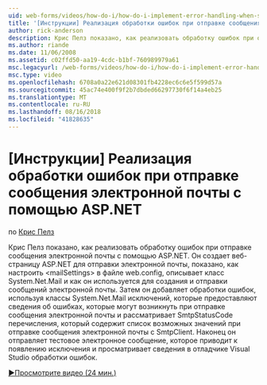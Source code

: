 ```yaml
---
uid: web-forms/videos/how-do-i/how-do-i-implement-error-handling-when-sending-email-with-aspnet
title: '[Инструкции] Реализация обработки ошибок при отправке сообщения электронной почты с помощью ASP.NET | Документация Майкрософт'
author: rick-anderson
description: Крис Пелз показано, как реализовать обработку ошибок при отправке сообщения электронной почты с помощью ASP.NET. Он создает веб-страницу ASP.NET для отправки электронной почты, показано, как настроить & lt....
ms.author: riande
ms.date: 11/06/2008
ms.assetid: c02ffd50-aa19-4cdc-b1bf-760989979a61
msc.legacyurl: /web-forms/videos/how-do-i/how-do-i-implement-error-handling-when-sending-email-with-aspnet
msc.type: video
ms.openlocfilehash: 6708a0a22e621d08301fb4228ec6c6e5f599d57a
ms.sourcegitcommit: 45ac74e400f9f2b7dbded66297730f6f14a4eb25
ms.translationtype: MT
ms.contentlocale: ru-RU
ms.lasthandoff: 08/16/2018
ms.locfileid: "41828635"
---
```

<a name="how-do-i-implement-error-handling-when-sending-email-with-aspnet"></a>[Инструкции] Реализация обработки ошибок при отправке сообщения электронной почты с помощью ASP.NET
====================
по [Крис Пелз](https://twitter.com/chrispels)

Крис Пелз показано, как реализовать обработку ошибок при отправке сообщения электронной почты с помощью ASP.NET. Он создает веб-страницу ASP.NET для отправки электронной почты, показано, как настроить &lt;mailSettings&gt; в файле web.config, описывает класс System.Net.Mail и как он используется для создания и отправки сообщений электронной почты. Затем он добавляет обработки ошибок, используя классы System.Net.Mail исключений, которые предоставляют сведения об ошибках, которые могут возникнуть при отправке сообщения электронной почты и рассматривает SmtpStatusCode перечисления, который содержит список возможных значений при отправке сообщения электронной почты с SmtpClient. Наконец он отправляет тестовое электронное сообщение, которое приводит к появлению исключения и просматривает сведения в отладчике Visual Studio обработки ошибок.

[&#9654;Просмотрите видео (24 мин.)](https://channel9.msdn.com/Blogs/ASP-NET-Site-Videos/how-do-i-implement-error-handling-when-sending-email-with-aspnet)
